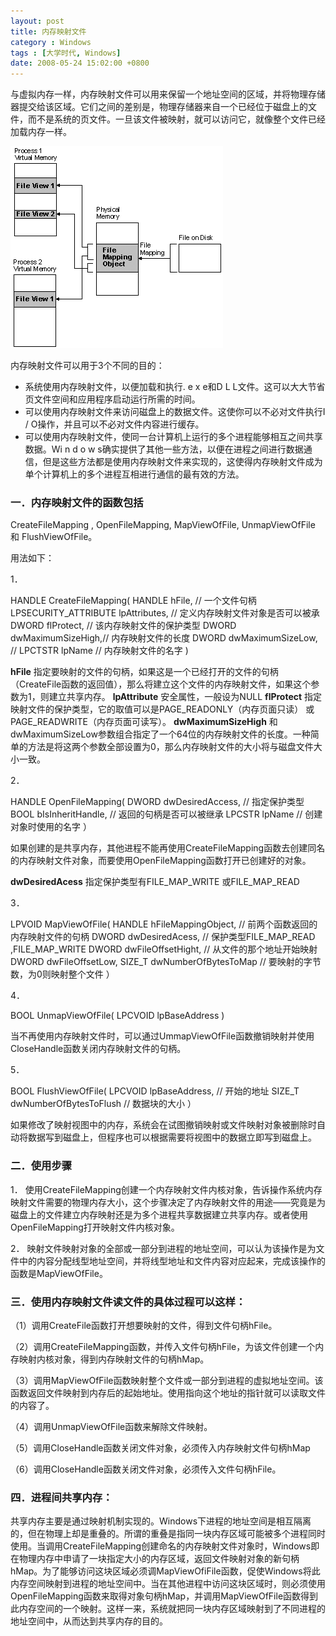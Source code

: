```yaml
---
layout: post
title: 内存映射文件
category : Windows
tags : [大学时代, Windows]
date: 2008-05-24 15:02:00 +0800
---
```


与虚拟内存一样，内存映射文件可以用来保留一个地址空间的区域，并将物理存储器提交给该区域。它们之间的差别是，物理存储器来自一个已经位于磁盘上的文件，而不是系统的页文件。一旦该文件被映射，就可以访问它，就像整个文件已经加载内存一样。

![内存映射文件](/assets/img/2008-05-24.bmp)

内存映射文件可以用于3个不同的目的：

* 系统使用内存映射文件，以便加载和执行. e x e和D L L文件。这可以大大节省页文件空间和应用程序启动运行所需的时间。
* 可以使用内存映射文件来访问磁盘上的数据文件。这使你可以不必对文件执行I / O操作，并且可以不必对文件内容进行缓存。
* 可以使用内存映射文件，使同一台计算机上运行的多个进程能够相互之间共享数据。Wi n d o w s确实提供了其他一些方法，以便在进程之间进行数据通信，但是这些方法都是使用内存映射文件来实现的，这使得内存映射文件成为单个计算机上的多个进程互相进行通信的最有效的方法。

### 一．内存映射文件的函数包括

CreateFileMapping , OpenFileMapping, MapViewOfFile, UnmapViewOfFile 和 FlushViewOfFile。

用法如下：

1．

  HANDLE CreateFileMapping(
    HANDLE                  hFile,              // 一个文件句柄
    LPSECURITY_ATTRIBUTE  lpAttributes,         // 定义内存映射文件对象是否可以被承
    DWORD                   flProtect,           // 该内存映射文件的保护类型
    DWORD                   dwMaximumSizeHigh,// 内存映射文件的长度
    DWORD                   dwMaximumSizeLow, //
    LPCTSTR                  lpName             // 内存映射文件的名字
  )

  **hFile** 指定要映射的文件的句柄，如果这是一个已经打开的文件的句柄（CreateFile函数的返回值），那么将建立这个文件的内存映射文件，如果这个参数为1，则建立共享内存。
  **lpAttribute**  安全属性，一般设为NULL
  **flProtect**    指定映射文件的保护类型，它的取值可以是PAGE_READONLY（内存页面只读） 或 PAGE_READWRITE（内存页面可读写）。
  **dwMaximumSizeHigh** 和 dwMaximumSizeLow参数组合指定了一个64位的内存映射文件的长度。一种简单的方法是将这两个参数全部设置为0，那么内存映射文件的大小将与磁盘文件大小一致。

2．

  HANDLE OpenFileMapping(
      DWORD               dwDesiredAccess,    // 指定保护类型
      BOOL                  bIsInheritHandle,     // 返回的句柄是否可以被继承
      LPCSTR                lpName             // 创建对象时使用的名字
  ）

如果创建的是共享内存，其他进程不能再使用CreateFileMapping函数去创建同名的内存映射文件对象，而要使用OpenFileMapping函数打开已创建好的对象。

  **dwDesiredAcess**   指定保护类型有FILE_MAP_WRITE 或FILE_MAP_READ

3．

  LPVOID  MapViewOfFile(
      HANDLE  hFileMappingObject,    // 前两个函数返回的内存映射文件的句柄
      DWORD  dwDesiredAcess,      // 保护类型FILE_MAP_READ ,FILE_MAP_WRITE
      DWORD  dwFileOffsetHight,     // 从文件的那个地址开始映射
      DWORD  dwFileOffsetLow,
      SIZE_T   dwNumberOfBytesToMap // 要映射的字节数，为0则映射整个文件
  ）

4．

  BOOL  UnmapViewOfFile( LPCVOID  lpBaseAddress )

当不再使用内存映射文件时，可以通过UmmapViewOfFile函数撤销映射并使用CloseHandle函数关闭内存映射文件的句柄。

5．

  BOOL  FlushViewOfFile(
       LPCVOID   lpBaseAddress,  // 开始的地址
       SIZE_T     dwNumberOfBytesToFlush // 数据块的大小
  ）

如果修改了映射视图中的内存，系统会在试图撤销映射或文件映射对象被删除时自动将数据写到磁盘上，但程序也可以根据需要将视图中的数据立即写到磁盘上。
 
### 二．使用步骤

1．  使用CreateFileMapping创建一个内存映射文件内核对象，告诉操作系统内存映射文件需要的物理内存大小，这个步骤决定了内存映射文件的用途――究竟是为磁盘上的文件建立内存映射还是为多个进程共享数据建立共享内存。或者使用OpenFileMapping打开映射文件内核对象。

2．  映射文件映射对象的全部或一部分到进程的地址空间，可以认为该操作是为文件中的内容分配线型地址空间，并将线型地址和文件内容对应起来，完成该操作的函数是MapViewOfFile。
 
### 三．使用内存映射文件读文件的具体过程可以这样：

（1）调用CreateFile函数打开想要映射的文件，得到文件句柄hFile。

（2）调用CreateFileMapping函数，并传入文件句柄hFile，为该文件创建一个内存映射内核对象，得到内存映射文件的句柄hMap。

（3）调用MapViewOfFile函数映射整个文件或一部分到进程的虚拟地址空间。该函数返回文件映射到内存后的起始地址。使用指向这个地址的指针就可以读取文件的内容了。

（4）调用UnmapViewOfFile函数来解除文件映射。

（5）调用CloseHandle函数关闭文件对象，必须传入内存映射文件句柄hMap

（6）调用CloseHandle函数关闭文件对象，必须传入文件句柄hFile。
 
### 四．进程间共享内存：

共享内存主要是通过映射机制实现的。Windows下进程的地址空间是相互隔离的，但在物理上却是重叠的。所谓的重叠是指同一块内存区域可能被多个进程同时使用。当调用CreateFileMapping创建命名的内存映射文件对象时，Windows即在物理内存中申请了一块指定大小的内存区域，返回文件映射对象的新句柄hMap。为了能够访问这块区域必须调MapViewOfiFile函数，促使Windows将此内存空间映射到进程的地址空间中。当在其他进程中访问这块区域时，则必须使用OpenFileMapping函数来取得对象句柄hMap，并调用MapViewOfFile函数得到此内存空间的一个映射。这样一来，系统就把同一块内存区域映射到了不同进程的地址空间中，从而达到共享内存的目的。

